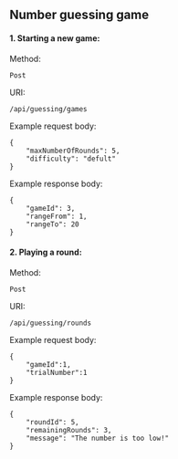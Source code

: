 ## Number guessing game

#### 1. Starting a new game:

Method: 
```
Post
```
URI: 
```
/api/guessing/games
```

Example request body:

```
{
	"maxNumberOfRounds": 5,
	"difficulty": "defult"
}
```

Example response body:

```
{
    "gameId": 3,
    "rangeFrom": 1,
    "rangeTo": 20
}
```

#### 2. Playing a round:

Method: 

```
Post
```

URI: 

```
/api/guessing/rounds
```

Example request body:

```
{
	"gameId":1,
	"trialNumber":1
}
```

Example response body:

```
{
    "roundId": 5,
    "remainingRounds": 3,
    "message": "The number is too low!"
}
```

